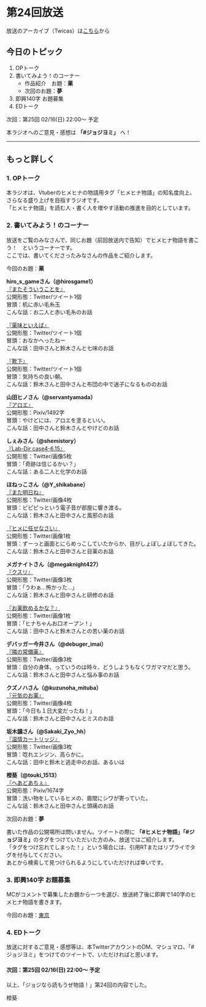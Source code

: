 # 第24回放送

放送のアーカイブ（Twicas）は[こちら](https://twitcasting.tv/hmhnstory_radio/movie/593241389)から  

## 今日のトピック
1. OPトーク
1. 書いてみよう！のコーナー
    - 作品紹介　お題：<b>薬</b>
    - 次回のお題：<b>夢</b>
1. 即興140字 お題募集
1. EDトーク

次回：第25回 02/16(日) 22:00～ 予定  

本ラジオへのご意見・感想は **「#ジョジヨミ」** へ！

---

## もっと詳しく
### 1. OPトーク

本ラジオは、Vtuberのヒメヒナの物語用タグ「ヒメヒナ物語」の知名度向上、さらなる盛り上げを目指すラジオです。  
「ヒメヒナ物語」を読む人・書く人を増やす活動の推進を目的としています。  

### 2. 書いてみよう！のコーナー
放送をご覧のみなさんで、同じお題（前回放送内で告知）でヒメヒナ物語を書こう！　というコーナーです。  
ここでは、書いてくださったみなさんの作品をご紹介します。

今回のお題：<b>薬</b>

**hiro_s_gameさん（@hirosgame1）**  
[『またそういうことを』](https://twitter.com/hirosgame1/status/1223967670053138432?s=20)  
公開形態：Twitter/ツイート1個  
冒頭：机に赤い毛糸玉  
こんな話：お二人と赤い毛糸のお話  

[『薬味といえば』](https://twitter.com/hirosgame1/status/1225808286823223296?s=20)  
公開形態：Twitter/ツイート1個  
冒頭：おなかへったねー  
こんな話：田中さんと鈴木さんと七味のお話  

[『靴下』](https://twitter.com/hirosgame1/status/1227574590961881088?s=20)  
公開形態：Twitter/ツイート1個  
冒頭：気持ちの良い朝。  
こんな話：鈴木さんと田中さんと布団の中で迷子になるもののお話  

**山田ヒノさん（@servantyamada）**  
[『アロエ』](https://twitter.com/servantyamada/status/1224067293245624320?s=20)  
公開形態：Pixiv/1492字  
冒頭：やけどには、アロエを塗るといい。  
こんな話：田中さんと鈴木さんとやけどのお話  

**しぇみさん（@shemistory）**  
[『Lab-Dir case4-6.15』](https://twitter.com/shemistory/status/1224685017621622784?s=20)  
公開形態：Twitter/画像5枚  
冒頭：「奇跡は信じるかい？」  
こんな話：ある二人と化学のお話  

**ほねっこさん（@Y_shikabane）**  
[『また明日ね』](https://twitter.com/Y_shikabane/status/1224710786339295234?s=20)  
公開形態：Twitter/画像4枚  
冒頭：ピピピっという電子音が部屋に響き渡る。  
こんな話：鈴木さんと田中さんと風邪のお話  

[『ヒメに任せなさい』](https://twitter.com/Y_shikabane/status/1225061314562670593?s=20)  
公開形態：Twitter/画像1枚  
冒頭：ずーっと画面とにらめっこしていたからか、目がしょぼしょぼしてきた。  
こんな話：鈴木さんと田中さんと目薬のお話  


**メガナイトさん（@megaknight427）**  
[『クスリ』](https://twitter.com/megaknight427/status/1225049378689150976?s=20)  
公開形態：Twitter/画像3枚  
冒頭：「うわぁ…怖かった…」  
こんな話：鈴木さんと田中さんと研修のお話

[『お薬飲めるかな？』](https://twitter.com/megaknight427/status/1225356698933555203?s=20)  
公開形態：Twitter/画像1枚  
冒頭：「ヒナちゃんお口オープン！」  
こんな話：田中さんと鈴木さんとの苦い薬のお話

**デバッガー今井さん（@debuger_imai）**  
[『隣の常備薬』](https://twitter.com/debuger_imai/status/1225072448292311041?s=20)  
公開形態：Twitter/画像3枚  
冒頭：自分の身体、っていうのは時々、どうしようもなくワガママだと思う。  
こんな話：鈴木さんと田中さんと悩み事のお話  


**クズノハさん（@kuzunoha_mituba）**  
[『元気のお薬』](https://twitter.com/kuzunoha_mituba/status/1226350579200299008?s=20)  
公開形態：Twitter/画像4枚  
冒頭：「今日も１日大変だったね！」  
こんな話：鈴木さんと田中さんとミスのお話  

**坂木譲さん（@Sakaki_Zyo_hh）**  
[『温情カートリッジ』](https://twitter.com/Sakaki_Zyo_hh/status/1226365851265191936?s=20)  
公開形態：Twitter/画像3枚  
冒頭：唸れエンジン、高らかに。  
こんな話：田中と鈴木と逃走中のお話、あるいは  

**橙葵（@touki_1513）**  
[『へあどあちぇ』](https://twitter.com/touki_1513/status/1227208620443484162?s=20)  
公開形態：Pixiv/1674字  
冒頭：洗い物をしているヒメの、眉間にシワが寄っていた。  
こんな話：鈴木さんと田中さんと頭痛のお話  

次回のお題：<b>夢</b>

書いた作品の公開場所は問いません。ツイートの際に <b>「#ヒメヒナ物語」「#ジョジヨミ」</b>のタグをつけていただいた方のみ、放送ではご紹介します。  
「タグをつけ忘れてしまった！」という場合には、引用RTまたはリプライでタグを付与してください。  
あとから検索して見つけられるようにしていただければ幸いです。  

### 3. 即興140字 お題募集
MCがコメントで募集したお題から一つを選び、放送終了後に即興で140字のヒメヒナ物語を書きます。

今回のお題：[東京](https://twitter.com/hmhnStory_Radio/status/1227589707447451650?s=20)

### 4. EDトーク

放送に対するご意見・感想等は、本TwitterアカウントのDM、マシュマロ、「#ジョジヨミ」をつけてのツイートで、いただければと思います。

#### 次回：第25回 02/16(日) 22:00～ 予定  

以上、「ジョジなら読もうぜ物語！」第24回の内容でした。

橙葵
